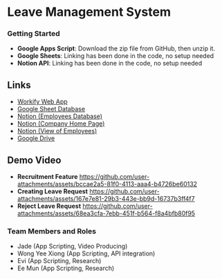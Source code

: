 # Leave Management System

### Getting Started
- **Google Apps Script**: Download the zip file from GitHub, then unzip it.
- **Google Sheets**: Linking has been done in the code, no setup needed
- **Notion API**: Linking has been done in the code, no setup needed

## Links
- [Workify Web App](https://script.google.com/macros/s/AKfycbwLyWzwRyrjAtSpgKQAsf0VQtZp8H-BHyzVJ3roG4eSHtBJutMcH7bf3_yzCuq7SCDc/exec)
- [Google Sheet Database](https://docs.google.com/spreadsheets/d/15L9SYMDR6BmOJWojmwAtpoyq4BEdeM2c4hftyADMCsc/edit?gid=23863867#gid=23863867)
- [Notion (Employees Database)](https://www.notion.so/c3ffe9dade5343629254889a500311e9?v=207b2eec583d4b10a87a0049209e45db&pvs=4)
- [Notion (Company Home Page)](https://www.notion.so/50faf9f62acc4ebb88a303d6ab8a0fe7?v=4d7ca82863c943e28375e3fc17611b5f&pvs=4)
- [Notion (View of Employees)](https://www.notion.so/cde6f1a283e941faaf0a51b8d475699d?v=47a26c97a15c4728bfb947eebf644a16&pvs=4)
- [Google Drive](https://drive.google.com/drive/folders/1J0_QOcTDPRu_yvudOWW6o4J5e8b7HgeL?usp=sharing)

## Demo Video
- **Recruitment Feature**
https://github.com/user-attachments/assets/bccae2a5-81f0-4113-aaa4-b4726be60132
- **Creating Leave Request**
https://github.com/user-attachments/assets/167e7e81-29b3-443e-bb9d-16737b3ff4f7
- **Reject Leave Request**
https://github.com/user-attachments/assets/68ea3cfa-7ebb-451f-b564-f8a4bfb80f95

### Team Members and Roles

- Jade (App Scripting, Video Producing)
- Wong Yee Xiong (App Scripting, API integration)
- Evi (App Scripting, Research)
- Ee Mun (App Scripting, Research)
